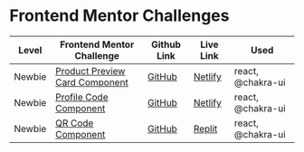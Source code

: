 # Frontend Mentor Challenges

| Level  | Frontend Mentor Challenge                                                                                            | Github Link                                           | Live Link                                                                | Used              |
|--------|----------------------------------------------------------------------------------------------------------------------|-------------------------------------------------------|--------------------------------------------------------------------------|-------------------|
| Newbie | [Product Preview Card Component](https://www.frontendmentor.io/challenges/product-preview-card-component-GO7UmttRfa) | [GitHub](/newbie/product-preview-card-component-main) | [Netlify]()                                                              | react, @chakra-ui |
| Newbie | [Profile Code Component](https://www.frontendmentor.io/challenges/profile-card-component-cfArpWshJ)                  | [GitHub](/newbie/profile-card-component-main)         | [Netlify](https://fem-profile-component-main.netlify.app/)               | react, @chakra-ui |
| Newbie | [QR Code Component](https://www.frontendmentor.io/challenges/qr-code-component-iux_sIO_H/)                           | [GitHub](/newbie/qr-code-component)                   | [Replit](https://frontendmentor-qr-code-component.toolsareplit.repl.co/) | react, @chakra-ui |
